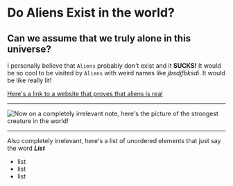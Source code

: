 # Do Aliens Exist in the world?
## Can we assume that we truly alone in this universe?

I personally believe that `Aliens` probably don't exist and it **SUCKS!**
It would be so cool to be visited by `Aliens` with weird names like *jbsdjfbksdi*. It would be like really lit!

[Here's a link to a website that proves that aliens is real](https://en.wikipedia.org/wiki/Aliens_(film))

***
![Now on a completely irrelevant note, here's the picture of the strongest creature in the world!](https://i.pinimg.com/474x/0d/e7/83/0de783aa7ef247721199444813dcc49d.jpg)

---

Also completely irrelevant, here's a list of unordered elements that just say the word ***List***

* list
* list
* list


